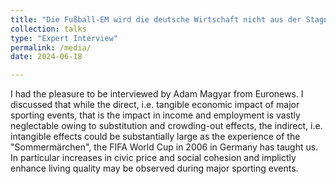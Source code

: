 ```yaml
---
title: "Die Fußball-EM wird die deutsche Wirtschaft nicht aus der Stagnation holen"
collection: talks
type: "Expert Interview"
permalink: /media/
date: 2024-06-18

---
```

I had the pleasure to be interviewed by Adam Magyar from Euronews. I discussed that while the direct, i.e. tangible economic impact of major sporting events, that is the impact in income and employment is vastly neglectable owing to substitution and crowding-out effects, the indirect, i.e. intangible effects could be substantially large as the experience of the "Sommermärchen", the FIFA World Cup in 2006 in Germany has taught us. In particular increases in civic price and social cohesion and implictly enhance living quality may be observed during major sporting events. 
